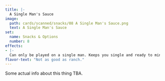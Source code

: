 ```yaml
---
title: |-
  A Single Man's Sauce
image: 
  path: cards/scanned/snacks/08 A Single Man's Sauce.png
  text: A Single Man's Sauce
set:
  name: Snacks & Options
  number: 8
effects: 
- |-
  Can only be played on a single man. Keeps you single and ready to mingle. Relationship cards no longer effect you.
flavor-text: "Not as good as ranch."
---
```

Some actual info about this thing TBA.

